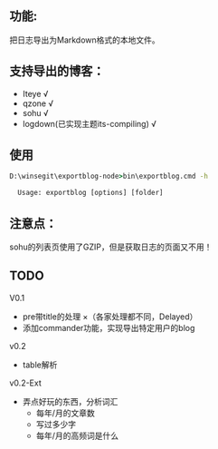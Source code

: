 
## 功能:

把日志导出为Markdown格式的本地文件。

## 支持导出的博客：

 * Iteye √
 * qzone √
 * sohu √
 * logdown(已实现主题its-compiling) √

## 使用

```cmd
D:\winsegit\exportblog-node>bin\exportblog.cmd -h

  Usage: exportblog [options] [folder]

```

## 注意点：

sohu的列表页使用了GZIP，但是获取日志的页面又不用！

## TODO

V0.1
 * pre带title的处理 ×（各家处理都不同，Delayed）
 * 添加commander功能，实现导出特定用户的blog

v0.2
 * table解析

v0.2-Ext
 * 弄点好玩的东西，分析词汇
    * 每年/月的文章数
    * 写过多少字
    * 每年/月的高频词是什么
